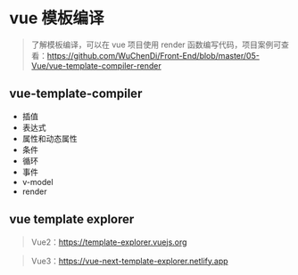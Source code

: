# vue 模板编译

> 了解模板编译，可以在 vue 项目使用 render 函数编写代码，项目案例可查看：https://github.com/WuChenDi/Front-End/blob/master/05-Vue/vue-template-compiler-render

## vue-template-compiler

- 插值
- 表达式
- 属性和动态属性
- 条件
- 循环
- 事件
- v-model
- render

## vue template explorer

> Vue2：https://template-explorer.vuejs.org

> Vue3：https://vue-next-template-explorer.netlify.app
